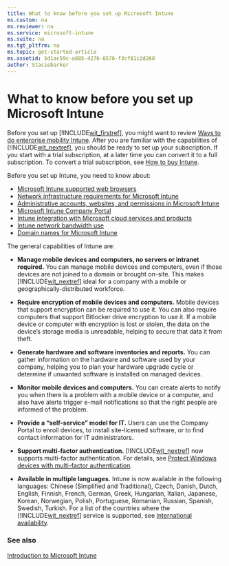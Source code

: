 ```yaml
---
title: What to know before you set up Microsoft Intune
ms.custom: na
ms.reviewer: na
ms.service: microsoft-intune
ms.suite: na
ms.tgt_pltfrm: na
ms.topic: get-started-article
ms.assetid: 5d1ac59c-a885-4276-8576-f3cf81c2d268
author: Staciebarker
---
```

# What to know before you set up Microsoft Intune
Before you set up [!INCLUDE[wit_firstref](../Token/wit_firstref_md.md)], you might want to review [Ways to do enterprise mobility Intune](../Topic/Ways-to-do-enterprise-mobility). After you are familiar with the capabilities of [!INCLUDE[wit_nextref](../Token/wit_nextref_md.md)], you should be ready to set up your subscription. If you start with a trial subscription, at a later time you can convert it to a full subscription. To convert a trial subscription, see [How to buy Intune](https://www.microsoft.com/server-cloud/products/microsoft-intune/overview.aspx).

Before you set up Intune, you need to know about:

- [Microsoft Intune supported web browsers](../Topic/Supported-web-browsers.md)
- [Network infrastructure requirements for Microsoft Intune](../Topic/Network-infrastructure-requirements-for-Microsoft-Intune.md)
- [Administrative accounts, websites, and permissions in Microsoft Intune](../Topic/Administrative-accounts-websites-perms.md)
- [Microsoft Intune Company Portal](../Topic/Microsoft-intune-company-portal.md)
- [Intune integration with Microsoft cloud services and products](../Topic/Integration-with-cloud-services.md)
- [Intune network bandwidth use](../Topic/Network-bandwidth-use.md)
- [Domain names for Microsoft Intune](../Topic/Domain-names-for-Intune.md)


The general capabilities of Intune are:

-   **Manage mobile devices and computers, no servers or intranet required.** You can manage mobile devices and computers, even if those devices are not joined to a domain or brought on-site. This makes [!INCLUDE[wit_nextref](../Token/wit_nextref_md.md)] ideal for a company with a mobile or geographically-distributed workforce.

-   **Require encryption of mobile devices and computers.** Mobile devices that support encryption can be required to use it. You can also require computers that support Bitlocker drive encryption to use it. If a mobile device or computer with encryption is lost or stolen, the data on the device’s storage media is unreadable, helping to secure that data it from theft.

-   **Generate hardware and software inventories and reports.** You can gather information on the hardware and software used by your company, helping you to plan your hardware upgrade cycle or determine if unwanted software is installed on managed devices.

-   **Monitor mobile devices and computers.** You can create alerts to notify you when there is a problem with a mobile device or a computer, and also have alerts trigger e-mail notifications so that the right people are informed of the problem.

-   **Provide a “self-service” model for IT.** Users can use the Company Portal to enroll devices, to install site-licensed software, or to find contact information for IT administrators.

-   **Support multi-factor authentication.** [!INCLUDE[wit_nextref](../Token/wit_nextref_md.md)] now supports multi-factor authentication. For details, see [Protect Windows devices with multi-factor authentication](../Topic/Protect-Windows-devices-with-multi-factor-authentication.md).

-   **Available in multiple languages.** Intune is now available in the following languages: Chinese (Simplified and Traditional), Czech, Danish, Dutch, English, Finnish, French, German, Greek, Hungarian, Italian, Japanese, Korean, Norwegian, Polish, Portuguese, Romanian, Russian, Spanish, Swedish, Turkish.  For a list of the countries where the [!INCLUDE[wit_nextref](../Token/wit_nextref_md.md)] service is supported, see [International availability](https://products.office.com/en-us/business/international-availability).



### See also
[Introduction to Microsoft Intune](../Topic/Introduction-to-Microsoft-Intune.md)


